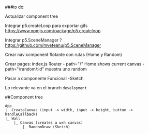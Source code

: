 
###to do:

Actualizar component tree

Integrar p5.createLoop para exportar gifs
https://www.npmjs.com/package/p5.createloop

Integrar p5.SceneManager ?
https://github.com/mveteanu/p5.SceneManager

Crear nav component flotante con rutas (Home y Random)

Crear pages:
index.js Router
    - path="/" Home shows current canvas
    - path="/random/:id" muestra uno random

Pasar a componente Funcional
    -Sketch












Lo relevante va en el branch `development` 


##Component tree 
```
App
|_ CreateCanvas (input -> width, input -> height, button -> handleCallback)
|_ Wall
    |_ Canvas (creates a wxh canvas)
        |_ RandomDraw (Sketch)
    

```

